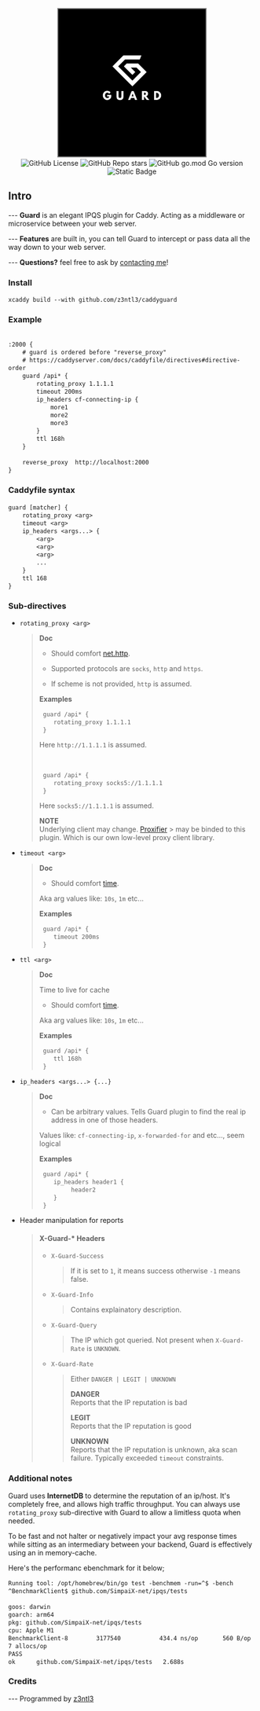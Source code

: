 <!-- header -->

<div align="center">   
    <div>
        <img src="/img/logo.png" width=300 style="border: 2px solid grey;"><br>
         <div>
                <img alt="GitHub License" src="https://img.shields.io/github/license/z3ntl3/caddyguard" >
                <img alt="GitHub Repo stars" src="https://img.shields.io/github/stars/z3ntl3/caddyguard">
                <img alt="GitHub go.mod Go version" src="https://img.shields.io/github/go-mod/go-version/z3ntl3/caddyguard">
        </div>
    </div>
    <img alt="Static Badge" src="https://img.shields.io/badge/z3ntl3-white?style=flat&logo=aeromexico&logoSize=auto&label=Author">

</div>

## Intro
--- **Guard** is an elegant IPQS plugin for Caddy. Acting as a middleware or microservice between your web server.

--- **Features** are built in, you can tell Guard to intercept or pass data all the way down to your web server.

--- **Questions?** feel free to ask by [contacting me](https://t.me/z3ntl3)! 

### Install
```
xcaddy build --with github.com/z3ntl3/caddyguard
```

### Example
```caddy

:2000 {
    # guard is ordered before "reverse_proxy"
    # https://caddyserver.com/docs/caddyfile/directives#directive-order
	guard /api* {
		rotating_proxy 1.1.1.1 
		timeout 200ms 
		ip_headers cf-connecting-ip {
			more1
			more2
			more3
		}
		ttl 168h 
	}

	reverse_proxy  http://localhost:2000
}
```


### Caddyfile syntax
```caddy
guard [matcher] {
    rotating_proxy <arg>
    timeout <arg>
    ip_headers <args...> {
        <arg> 
        <arg>
        <arg>
        ...
    }
    ttl 168
}
```
### Sub-directives 
 - ``rotating_proxy <arg> ``
     > **Doc**
     > - Should comfort [net.http](https://pkg.go.dev/net/http#Transport). 
     >
     > - Supported protocols are ``socks``, ``http`` and ``https``.
     > - If scheme is not provided, ``http`` is assumed.
     >
     > **Examples**
     >
     > ```caddy
     >  guard /api* {
     >     rotating_proxy 1.1.1.1    
     >  }
     > ```
     > Here ``http://1.1.1.1`` is assumed.
     >
     > <br>
     >
     > ```caddy
     >  guard /api* {
     >     rotating_proxy socks5://1.1.1.1    
     >  }
     > ```
     > Here ``socks5://1.1.1.1`` is assumed.
     >
     > **NOTE**<br>
     > Underlying client may change. [Proxifier](https://github.com/Z3NTL3/proxifier) > may be binded to this plugin. Which is our own low-level proxy client library.
     > 
 - ``timeout <arg> ``
     > **Doc**
     > - Should comfort [time](https://pkg.go.dev/time#ParseDuration). 
     > 
     > Aka arg values like: ``10s``, ``1m`` etc...
     >
     > **Examples**
     >
     > ```caddy
     >  guard /api* {
     >     timeout 200ms    
     >  }
- ``ttl <arg> ``
     > **Doc**
     >
     > Time to live for cache
     >
     > - Should comfort [time](https://pkg.go.dev/time#ParseDuration). 
     > 
     > Aka arg values like: ``10s``, ``1m`` etc...
     >
     > **Examples**
     >
     > ```caddy
     >  guard /api* {
     >     ttl 168h 
     >  }
- ``ip_headers <args...> {...}``
    > **Doc**
     > - Can be arbitrary values. Tells Guard plugin to find the real ip address in one of those headers.
     > 
     > Values like: ``cf-connecting-ip``, ``x-forwarded-for`` and etc..., seem logical
     >
     > **Examples**
     >
     > ```caddy
     >  guard /api* {
     >     ip_headers header1 {
     >          header2
     >     }
     >  }
-  Header manipulation for reports
    >
    > #### X-Guard-* Headers
    > - ``X-Guard-Success`` 
    >     > If it is set to ``1``, it means success otherwise ``-1`` means false.
    > - ``X-Guard-Info``
    >     > Contains explainatory description.
    > - ``X-Guard-Query``
    >     > The IP which got queried. Not present when ``X-Guard-Rate`` is ``UNKNOWN``.
    > - ``X-Guard-Rate`` 
    >     > Either ``DANGER | LEGIT | UNKNOWN``
    >     > 
    >     > **DANGER**<br>
    >     > Reports that the IP reputation is bad
    >     >
    >     > **LEGIT**<br>
    >     > Reports that the IP reputation is good
    >     >
    >     > **UNKNOWN**<br>
    >     > Reports that the IP reputation is unknown, aka scan failure. Typically exceeded ``timeout`` constraints.


### Additional notes
Guard uses **InternetDB** to determine the reputation of an ip/host. It's completely free, and allows high traffic throughput. You can always use ``rotating_proxy`` sub-directive with Guard to allow a limitless quota when needed. 

To be fast and not halter or negatively impact your avg response times while sitting as an intermediary between your backend, Guard is effectively using an in memory-cache.

Here's the performanc ebenchmark for it below;
```
Running tool: /opt/homebrew/bin/go test -benchmem -run=^$ -bench ^BenchmarkClient$ github.com/SimpaiX-net/ipqs/tests

goos: darwin
goarch: arm64
pkg: github.com/SimpaiX-net/ipqs/tests
cpu: Apple M1
BenchmarkClient-8   	 3177540	       434.4 ns/op	     560 B/op	       7 allocs/op
PASS
ok  	github.com/SimpaiX-net/ipqs/tests	2.688s
```


### Credits
--- Programmed by [z3ntl3](https://z3ntl3.com)
